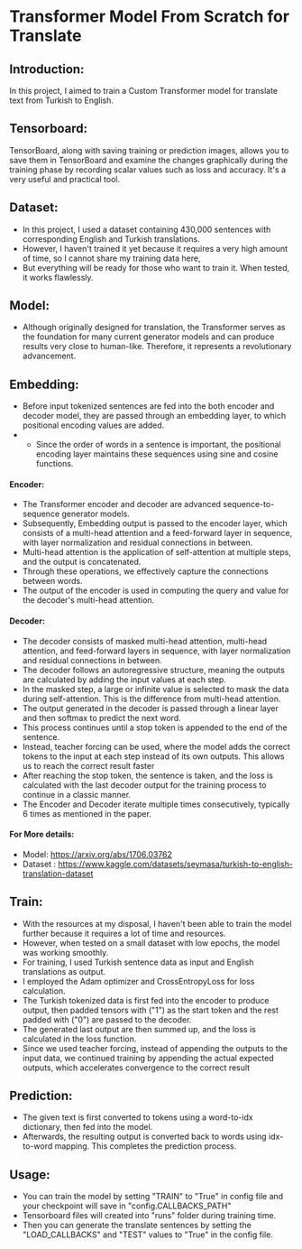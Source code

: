 # Transformer Model From Scratch for Translate 

## Introduction:
In this project, I aimed to train a Custom Transformer model for translate text from Turkish to English.

## Tensorboard:
TensorBoard, along with saving training or prediction images, allows you to save them in TensorBoard and examine the changes graphically during the training phase by recording scalar values such as loss and accuracy. It's a very useful and practical tool.

## Dataset:
- In this project, I used a dataset containing 430,000 sentences with corresponding English and Turkish translations.
-  However, I haven't trained it yet because it requires a very high amount of time, so I cannot share my training data here,
-  But everything will be ready for those who want to train it. When tested, it works flawlessly.

## Model:
- Although originally designed for translation, the Transformer serves as the foundation for many current generator models and can produce results very close to human-like. Therefore, it represents a revolutionary advancement.

## Embedding:
- Before input tokenized sentences are fed into the both encoder and decoder model, they are passed through an embedding layer, to which positional encoding values are added.
- - Since the order of words in a sentence is important, the positional encoding layer maintains these sequences using sine and cosine functions.

#### Encoder:
- The Transformer encoder and decoder are advanced sequence-to-sequence generator models.
- Subsequently, Embedding output is passed to the encoder layer, which consists of a multi-head attention and a feed-forward layer in sequence, with layer normalization and residual connections in between.
- Multi-head attention is the application of self-attention at multiple steps, and the output is concatenated.
- Through these operations, we effectively capture the connections between words. 
- The output of the encoder is used in computing the query and value for the decoder's multi-head attention.

#### Decoder:
- The decoder consists of masked multi-head attention, multi-head attention, and feed-forward layers in sequence, with layer normalization and residual connections in between.
-  The decoder follows an autoregressive structure, meaning the outputs are calculated by adding the input values at each step. 
-  In the masked step, a large or infinite value is selected to mask the data during self-attention. This is the difference from multi-head attention.
-  The output generated in the decoder is passed through a linear layer and then softmax to predict the next word.
-  This process continues until a stop token is appended to the end of the sentence.
-  Instead, teacher forcing can be used, where the model adds the correct tokens to the input at each step instead of its own outputs. This allows us to reach the correct result faster
- After reaching the stop token, the sentence is taken, and the loss is calculated with the last decoder output for the training process to continue in a classic manner. 
- The Encoder and Decoder iterate multiple times consecutively, typically 6 times as mentioned in the paper.

#### For More details:
- Model: https://arxiv.org/abs/1706.03762
- Dataset : https://www.kaggle.com/datasets/seymasa/turkish-to-english-translation-dataset

## Train:
- With the resources at my disposal, I haven't been able to train the model further because it requires a lot of time and resources. 
- However, when tested on a small dataset with low epochs, the model was working smoothly. 
- For training, I used Turkish sentence data as input and English translations as output.
- I employed the Adam optimizer and CrossEntropyLoss for loss calculation. 
- The Turkish tokenized data is first fed into the encoder to produce output, then padded tensors with ("1") as the start token and the rest padded with ("0") are passed to the decoder.
- The generated last output are then summed up, and the loss is calculated in the loss function. 
- Since we used teacher forcing, instead of appending the outputs to the input data, we continued training by appending the actual expected outputs, which accelerates convergence to the correct result

## Prediction:
- The given text is first converted to tokens using a word-to-idx dictionary, then fed into the model.
- Afterwards, the resulting output is converted back to words using idx-to-word mapping. This completes the prediction process.

## Usage: 
- You can train the model by setting "TRAIN" to "True" in config file and your checkpoint will save in "config.CALLBACKS_PATH"
- Tensorboard files will created into "runs" folder during training time.
- Then you can generate the translate sentences by setting the "LOAD_CALLBACKS" and "TEST" values to "True" in the config file.

